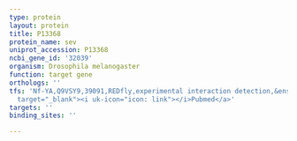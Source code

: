 ```yaml
---
type: protein
layout: protein
title: P13368
protein_name: sev
uniprot_accession: P13368
ncbi_gene_id: '32039'
organism: Drosophila melanogaster
function: target gene
orthologs: ''
tfs: 'Nf-YA,Q9VSY9,39091,REDfly,experimental interaction detection,&ensp;<a href="https://www.ncbi.nlm.nih.gov/pubmed/?term=20965965%5Buid%5D+OR+23213364%5Buid%5D"
  target="_blank"><i uk-icon="icon: link"></i>Pubmed</a>'
targets: ''
binding_sites: ''

---
```

